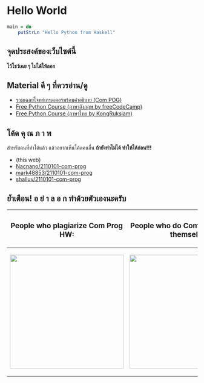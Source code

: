 # Hello World

```haskell
main = do
    putStrLn "Hello Python from Haskell"
```

## จุดประสงค์ของเว็บไซต์นี้

**ไว้โชว์เฉย ๆ ไม่ได้ให้ลอก**

## Material ดี ๆ ที่ควรอ่าน/ดู

- [รวมเฉลยโจทย์เกรดเดอร์พร้อมคำอธิบาย (Com POG)](https://com-pog.leomotors.me)
- [Free Python Course (ภาษาอังกฤษ by freeCodeCamp)](https://www.youtube.com/watch?v=eWRfhZUzrAc)
- [Free Python Course (ภาษาไทย by KongRuksiam)](https://www.youtube.com/watch?v=N1fnq4MF3AE)

## โค้ด คุ ณ ภ า พ

สำหรับคนที่ทำได้แล้ว แล้วอยากเห็นโค้ดคนอื่น **ถ้ายังทำไม่ได้ ทำให้ได้ก่อน!!!**

- (this web)
- [Nacnano/2110101-com-prog](https://github.com/Nacnano/2110101-com-prog)
- [mark48853/2110101-com-prog](https://github.com/mark48853/2110101-com-prog)
- [shalluv/2110101-com-prog](https://github.com/shalluv/2110101-com-prog)

## ย้ำเตือน! อ ย่ า ล อ ก ทำด้วยตัวเองนะครับ

<table>
 <thead>
  <th><h3 align="center">People who plagiarize Com Prog HW:</h3></th>
  <th><h3 align="center">People who do Com Prog HW by themself:</h3></th>
 </thead>
 <tbody>
  <td>
    <p align="center">
      <img src="https://c.tenor.com/Fs9txj8k2HoAAAAd/fraz-bradford.gif" height=300 />
    </p>
  </td>
  <td>
    <p align="center">
      <img src="https://c.tenor.com/epNMHGvRyHcAAAAd/gigachad-chad.gif" height=300 />
    </p>
  </td>
 </tbody>
</table>

